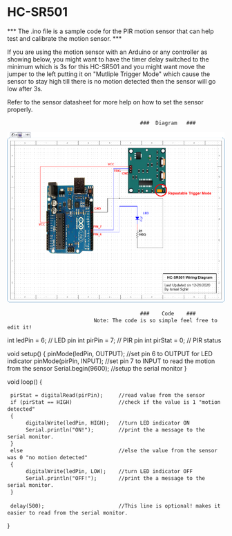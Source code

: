 # HC-SR501
*** The .ino file is a sample code for the PIR motion sensor that can help test and calibrate the motion sensor. ***

If you are using the motion sensor with an Arduino or any controller as showing below, you might want to have the timer delay switched to the minimum which is 3s for this HC-SR501 and you might want move the jumper to the left putting it on "Mutliple Trigger Mode" which cause the sensor to stay high till there is no motion detected then the sensor will go low after 3s.

Refer to the sensor datasheet for more help on how to set the sensor properly.

                                               ###  Diagram   ###
![alt text](https://github.com/Ish-Co/HC-SR501/blob/main/HC-SR501%20Wiring%20diagram.png)


                                               ###    Code    ###
                                Note: The code is so simple feel free to edit it!
int ledPin = 6;            // LED pin
int pirPin = 7;            // PIR pin 
int pirStat = 0;           // PIR status

void setup() 
{
     pinMode(ledPin, OUTPUT);     //set pin 6 to OUTPUT for LED indicator
     pinMode(pirPin, INPUT);      //set pin 7 to INPUT to read the motion from the sensor
     Serial.begin(9600);          //setup the serial monitor
}

void loop()
{
     
     pirStat = digitalRead(pirPin);     //read value from the sensor 
     if (pirStat == HIGH)               //check if the value is 1 "motion detected"
     {
          digitalWrite(ledPin, HIGH);   //turn LED indicator ON
          Serial.println("ON!");        //print the a message to the serial monitor.     
     } 
     else                               //else the value from the sensor was 0 "no motion detected"
     {
          digitalWrite(ledPin, LOW);    //turn LED indicator OFF
          Serial.println("OFF!");       //print the a message to the serial monitor.    
     }
     
     delay(500);                        //This line is optional! makes it easier to read from the serial monitor.
     
} 

